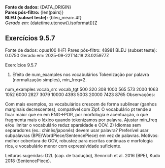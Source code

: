 **Fonte de dados:** {DATA_ORIGIN}  
**Pares pós-filtro:** {len(pairs)}  
**BLEU (subset teste):** {bleu_mean:.4f}  
_Gerado em:_ {datetime.utcnow().isoformat()}Z

## Exercícios 9.5.7

Fonte de dados: opus100 (HF)
Pares pós-filtro: 48981
BLEU (subset teste): 0.0750
Gerado em: 2025-09-22T14:18:23.025977Z

Exercícios 9.5.7
1) Efeito de num_examples nos vocabulários
Tokenização por palavra (normalização simples), min_freq=2.

num_examples	vocab_src	vocab_tgt
500	320	308
1000	565	573
2000	1063	1052
6000	2827	3079
10000	4393	5003
20000	7423	8765
Observações:

Com mais exemplos, os vocabulários crescem de forma sublinear (ganhos marginais decrescentes), compatível com Zipf.
O vocabulário pt tende a ficar maior que en em ENG→POR, por morfologia e acentuação, o que fragmenta mais o léxico quando tokenizamos por palavra.
Ajustar min_freq e/ou limitar o vocabulário reduz sparsidade e OOV.
2) Idiomas sem separadores (ex.: chinês/japonês) devem usar palavra?
Preferível usar subpalavras (BPE/WordPiece/SentencePiece) em vez de palavras.
Motivos: melhor cobertura de OOV, robustez para escritas contínuas e morfologia rica, e vocabulário menor com expressividade suficiente.

Leituras sugeridas: D2L (cap. de tradução), Sennrich et al. 2016 (BPE), Kudo 2018 (SentencePiece).